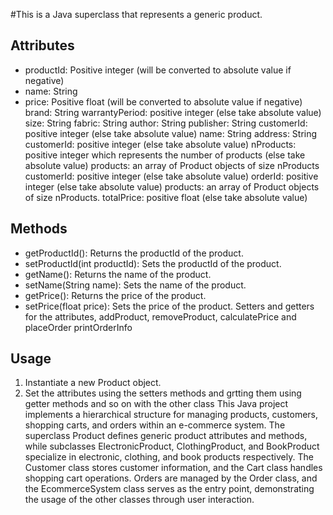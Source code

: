 #This is a Java superclass that represents a generic product.

## Attributes

- productId: Positive integer (will be converted to absolute value if negative)
- name: String
- price: Positive float (will be converted to absolute value if negative)
brand: String
 warrantyPeriod: positive integer (else take absolute value)
   size: String
 fabric: String
author: String
 publisher: String
 customerId: positive integer (else take absolute value)
 name: String
 address: String
customerId: positive integer (else take absolute value)
nProducts: positive integer which represents the number of products (else take absolute
value)
 products: an array of Product objects of size nProducts
customerId: positive integer (else take absolute value)
  orderId: positive integer (else take absolute value)
 products: an array of Product objects of size nProducts.
 totalPrice: positive float (else take absolute value)
## Methods

- getProductId(): Returns the productId of the product.
- setProductId(int productId): Sets the productId of the product.
- getName(): Returns the name of the product.
- setName(String name): Sets the name of the product.
- getPrice(): Returns the price of the product.
- setPrice(float price): Sets the price of the product.
Setters and getters for the attributes, addProduct, removeProduct, calculatePrice and
placeOrder
printOrderInfo

## Usage

1. Instantiate a new Product object.
2. Set the attributes using the setters methods and grtting them using getter methods
and so on with the other class
This Java project implements a hierarchical structure for managing products, customers, shopping carts, and orders within an e-commerce system. The superclass Product defines generic product attributes and methods, while subclasses ElectronicProduct, ClothingProduct, and BookProduct specialize in electronic, clothing, and book products respectively. The Customer class stores customer information, and the Cart class handles shopping cart operations. Orders are managed by the Order class, and the EcommerceSystem class serves as the entry point, demonstrating the usage of the other classes through user interaction.
